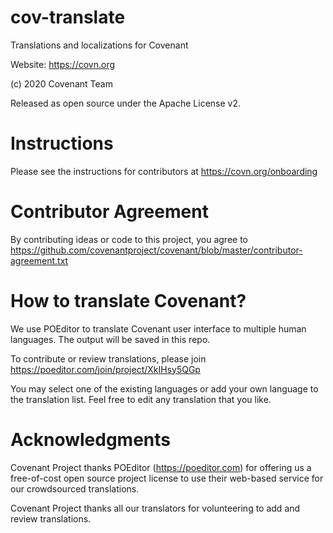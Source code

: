 # cov-translate
Translations and localizations for Covenant

Website: https://covn.org

(c) 2020 Covenant Team

Released as open source under the Apache License v2.

# Instructions
Please see the instructions for contributors at https://covn.org/onboarding 

# Contributor Agreement
By contributing ideas or code to this project, you agree to  https://github.com/covenantproject/covenant/blob/master/contributor-agreement.txt

# How to translate Covenant?

We use POEditor to translate Covenant user interface to multiple human languages. The output will be saved in this repo.

To contribute or review translations, please join https://poeditor.com/join/project/XkIHsy5QGp

You may select one of the existing languages or add your own language to the translation list. Feel free to edit any translation that you like. 

# Acknowledgments

Covenant Project thanks POEditor (https://poeditor.com) for offering us a free-of-cost open source project license to use their web-based service for our crowdsourced translations.

Covenant Project thanks all our translators for volunteering to add and review translations.

